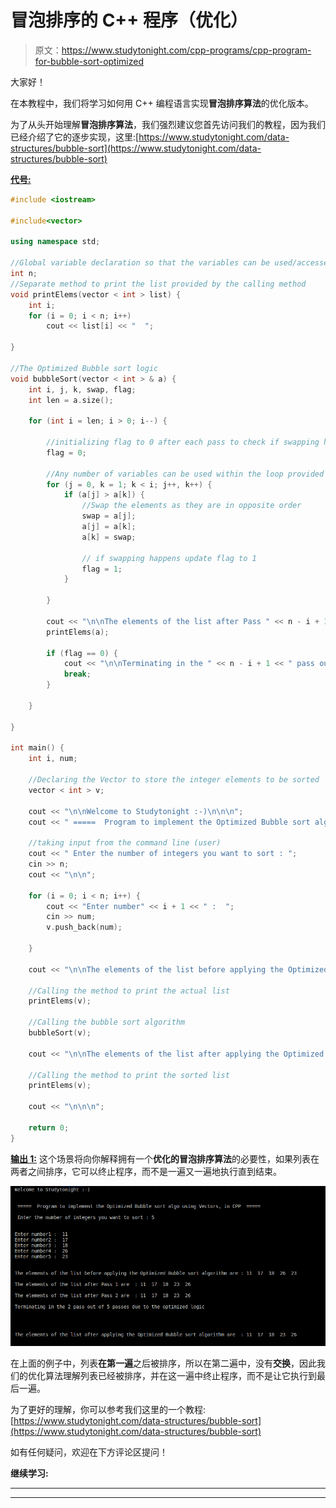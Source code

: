 # 冒泡排序的 C++ 程序（优化）

> 原文：<https://www.studytonight.com/cpp-programs/cpp-program-for-bubble-sort-optimized>

大家好！

在本教程中，我们将学习如何用 C++ 编程语言实现**冒泡排序算法**的优化版本。

为了从头开始理解**冒泡排序算法**，我们强烈建议您首先访问我们的教程，因为我们已经介绍了它的逐步实现，这里:[https://www.studytonight.com/data-structures/bubble-sort](https://www.studytonight.com/data-structures/bubble-sort)

<u>**代号:**</u>

```cpp
#include <iostream>

#include<vector>

using namespace std;

//Global variable declaration so that the variables can be used/accessed within any of the methods
int n;
//Separate method to print the list provided by the calling method
void printElems(vector < int > list) {
    int i;
    for (i = 0; i < n; i++)
        cout << list[i] << "  ";

}

//The Optimized Bubble sort logic
void bubbleSort(vector < int > & a) {
    int i, j, k, swap, flag;
    int len = a.size();

    for (int i = len; i > 0; i--) {

        //initializing flag to 0 after each pass to check if swapping happens or not in a particular pass
        flag = 0;

        //Any number of variables can be used within the loop provided the syntax is correct.
        for (j = 0, k = 1; k < i; j++, k++) {
            if (a[j] > a[k]) {
                //Swap the elements as they are in opposite order
                swap = a[j];
                a[j] = a[k];
                a[k] = swap;

                // if swapping happens update flag to 1
                flag = 1;
            }

        }

        cout << "\n\nThe elements of the list after Pass " << n - i + 1 << " are  : ";
        printElems(a);

        if (flag == 0) {
            cout << "\n\nTerminating in the " << n - i + 1 << " pass out of " << n << " passes due to the optimized logic\n\n" << endl;
            break;
        }

    }

}

int main() {
    int i, num;

    //Declaring the Vector to store the integer elements to be sorted
    vector < int > v;

    cout << "\n\nWelcome to Studytonight :-)\n\n\n";
    cout << " =====  Program to implement the Optimized Bubble sort algo using Vectors, in CPP  ===== \n\n";

    //taking input from the command line (user)
    cout << " Enter the number of integers you want to sort : ";
    cin >> n;
    cout << "\n\n";

    for (i = 0; i < n; i++) {
        cout << "Enter number" << i + 1 << " :  ";
        cin >> num;
        v.push_back(num);

    }

    cout << "\n\nThe elements of the list before applying the Optimized Bubble sort algorithm are : ";

    //Calling the method to print the actual list
    printElems(v);

    //Calling the bubble sort algorithm
    bubbleSort(v);

    cout << "\n\nThe elements of the list after applying the Optimized Bubble sort algorithm are  : ";

    //Calling the method to print the sorted list
    printElems(v);

    cout << "\n\n\n";

    return 0;
}
```

<u>**输出 1:**</u> 这个场景将向你解释拥有一个**优化的冒泡排序算法**的必要性，如果列表在两者之间排序，它可以终止程序，而不是一遍又一遍地执行直到结束。

![C++ optimized bubble sort 2](img/d62cdce6abf2af5438d267d5ccf53331.png)

在上面的例子中，列表**在第一遍**之后被排序，所以在第二遍中，没有**交换**，因此我们的优化算法理解列表已经被排序，并在这一遍中终止程序，而不是让它执行到最后一遍。

为了更好的理解，你可以参考我们这里的一个教程:[https://www.studytonight.com/data-structures/bubble-sort](https://www.studytonight.com/data-structures/bubble-sort)

如有任何疑问，欢迎在下方评论区提问！

**继续学习:**

* * *

* * *
